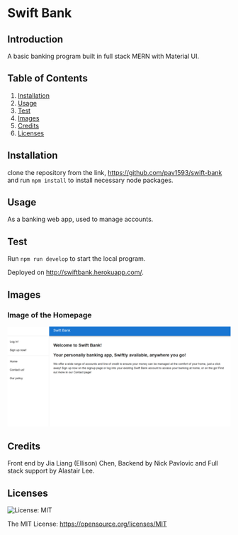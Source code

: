 # Swift Bank

## Introduction

A basic banking program built in full stack MERN with Material UI.

## Table of Contents 
1. [Installation](#installation)
2. [Usage](#usage)
3. [Test](#test)
4. [Images](#images)
5. [Credits](#credits)
6. [Licenses](#licenses)

## Installation 

clone the repository from the link, https://github.com/pav1593/swift-bank and run `npm install` to install necessary node packages.

## Usage

As a banking web app, used to manage accounts.

## Test

Run `npm run develop` to start the local program.

Deployed on http://swiftbank.herokuapp.com/.

## Images

### Image of the Homepage

![Homepage preview](./images/Preview.png)

## Credits

Front end by Jia Liang (Ellison) Chen, Backend by Nick Pavlovic and Full stack support by Alastair Lee.

## Licenses 
![License: MIT](https://img.shields.io/badge/License-MIT-yellow.svg)

The MIT License: https://opensource.org/licenses/MIT